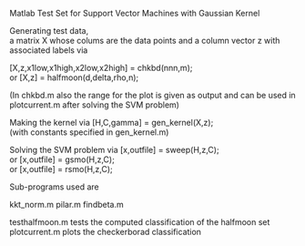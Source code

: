 Matlab Test Set for Support Vector Machines with Gaussian Kernel

Generating test data,  
a matrix X whose colums are the data points and a column vector z with associated labels via

   [X,z,x1low,x1high,x2low,x2high] = chkbd(nnn,m);   
or
   [X,z] = halfmoon(d,delta,rho,n);
   
(In chkbd.m also the range for the plot is given as output
and can be used in plotcurrent.m after solving the SVM problem)

Making the kernel via
   [H,C,gamma] = gen_kernel(X,z);   
(with constants specified in gen_kernel.m)

Solving the SVM problem via
   [x,outfile] = sweep(H,z,C);   
or
   [x,outfile] = gsmo(H,z,C);   
or
   [x,outfile] = rsmo(H,z,C);
   
Sub-programs used are

kkt_norm.m
pilar.m
findbeta.m

testhalfmoon.m tests the computed classification of the halfmoon set
plotcurrent.m plots the checkerborad classification
